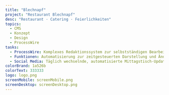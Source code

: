 ```yaml
--- 
title: "Blechnapf"
project: "Restaurant Blechnapf"
desc: "Restaurant · Catering · Feierlichkeiten"
topics: 
  - CMS
  - Konzept
  - Design
  - ProcessWire
tasks:
  - ProcessWire: Komplexes Redaktionssystem zur selbstständigen Bearbeitung und Erweiterung von Angeboten
  - Funktionen: Automatisierung zur zeitgesteuerten Darstellung und Änderung von Angeboten und Hinweisen
  - Social Media: Täglich wechselnde, automatisierte Mittagstisch-Updates auf Facebook und Twitter
colorBrand: 1a526b
colorText: 333333
logo: logo.png
screenMobile: screenMobile.png
screenDesktop: screenDesktop.png
--- 
```

